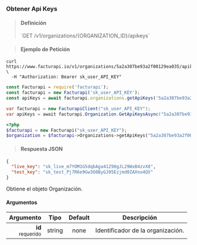 ### Obtener Api Keys

> <h4 class="toc-ignore">Definición</h4>
> `GET /v1/organizations/{ORGANIZATION_ID}/apikeys`

> <h4 class="toc-ignore">Ejemplo de Petición</h4>

```shell
curl https://www.facturapi.io/v1/organizations/5a2a307be93a2f00129ea035/apikeys \
  -H "Authorization: Bearer sk_user_API_KEY"
```

```javascript
const Facturapi = require('facturapi');
const facturapi = new Facturapi('sk_user_API_KEY');
const apiKeys = await facturapi.organizations.getApiKeys('5a2a307be93a2f00129ea035');
```

```csharp
var facturapi = new FacturapiClient("sk_user_API_KEY");
var apiKeys = await facturapi.Organization.GetApiKeysAsync("5a2a307be93a2f00129ea035");
```

```php
<?php
$facturapi = new Facturapi("sk_user_API_KEY");
$organization = $facturapi->Organizations->getApiKeys("5a2a307be93a2f00129ea035");
```


> <h4 class="toc-ignore">Respuesta JSON</h4>

```json
{
  "live_key": "sk_live_m7YOM1G5dqbAga41Z90gJL29WxB4zvX8",
  "test_key": "sk_test_Pj7R6e9Gw3O8ByGJ05Ezjmd0ZAXno4QV"
}
```

Obtiene el objeto Organización.

#### Argumentos

Argumento | Tipo | Default | Descripción
---------:|:----:|:-------:| -----------
**id**<br><small>requerido</small> | string | none | Identificador de la organización.
